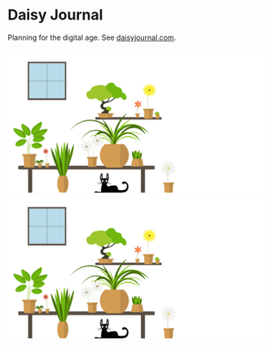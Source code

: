 # Daisy Journal

Planning for the digital age. See [daisyjournal.com](https://daisyjournal.com).

![Alt text](/src/Images/landing.svg)
<img src="/src/Images/landing.svg">
